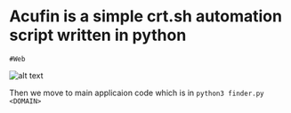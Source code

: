 # Acufin is a simple crt.sh automation script written in python

`#Web`





![alt text](https://i.postimg.cc/HsjF0wyR/Screenshot-from-2023-03-06-17-06-06.png)





Then we move to main applicaion code which is in `python3 finder.py <DOMAIN>`
